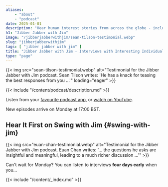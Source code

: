 ```yaml
---
aliases:
    - "about"
    - "podcast"
date: 2025-01-01
description: "Hear human interest stories from across the globe - including subject matter experts on sustainability, human rights, and entrepreneurship."
h1: "Jibber Jabber with Jim"
image: "/jibberjabberwithjim/sean-tilson-testimonial.webp"
slug: "jibberjabberwithjim"
tags: [ "jibber jabber with jim" ]
title: "Jibber Jabber with Jim - Interviews with Interesting Individuals"
type: "page"
---
```


{{< img src="sean-tilson-testimonial.webp" alt="Testimonial for the Jibber Jabber with Jim podcast. Sean Tilson writes: 'He has a knack for teasing the best responses from you ...'" loading="eager" >}}

{{< include "/content/podcast/description.md" >}}

Listen from your [favourite podcast app](https://creators.spotify.com/pod/show/jibberjabberwithjim/), or [watch on YouTube](https://www.youtube.com/channel/UCPiMq6YLZieMieOuZ8GJfrg).

New episodes arrive on Monday at 17:00 BST.

## Hear It First on Swing with Jim {#swing-with-jim}

{{< img src="euan-chan-testimonial.webp" alt="Testimonial for the Jibber Jabber with Jim podcast. Euan Chan writes: '... the questions he asks are insightful and meaningful, leading to a much richer discussion ...'" >}}

Can't wait for Monday? You can listen to interviews **four days early** when you...

{{< include "/content/_index.md" >}}
